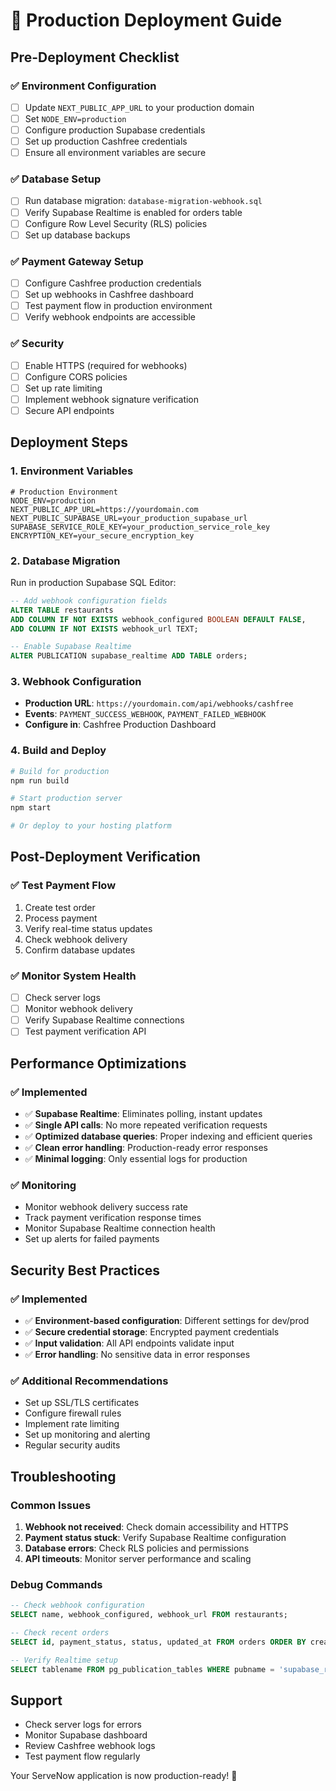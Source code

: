 # 🚀 Production Deployment Guide

## Pre-Deployment Checklist

### ✅ Environment Configuration
- [ ] Update `NEXT_PUBLIC_APP_URL` to your production domain
- [ ] Set `NODE_ENV=production`
- [ ] Configure production Supabase credentials
- [ ] Set up production Cashfree credentials
- [ ] Ensure all environment variables are secure

### ✅ Database Setup
- [ ] Run database migration: `database-migration-webhook.sql`
- [ ] Verify Supabase Realtime is enabled for orders table
- [ ] Configure Row Level Security (RLS) policies
- [ ] Set up database backups

### ✅ Payment Gateway Setup
- [ ] Configure Cashfree production credentials
- [ ] Set up webhooks in Cashfree dashboard
- [ ] Test payment flow in production environment
- [ ] Verify webhook endpoints are accessible

### ✅ Security
- [ ] Enable HTTPS (required for webhooks)
- [ ] Configure CORS policies
- [ ] Set up rate limiting
- [ ] Implement webhook signature verification
- [ ] Secure API endpoints

## Deployment Steps

### 1. Environment Variables
```env
# Production Environment
NODE_ENV=production
NEXT_PUBLIC_APP_URL=https://yourdomain.com
NEXT_PUBLIC_SUPABASE_URL=your_production_supabase_url
SUPABASE_SERVICE_ROLE_KEY=your_production_service_role_key
ENCRYPTION_KEY=your_secure_encryption_key
```

### 2. Database Migration
Run in production Supabase SQL Editor:
```sql
-- Add webhook configuration fields
ALTER TABLE restaurants 
ADD COLUMN IF NOT EXISTS webhook_configured BOOLEAN DEFAULT FALSE,
ADD COLUMN IF NOT EXISTS webhook_url TEXT;

-- Enable Supabase Realtime
ALTER PUBLICATION supabase_realtime ADD TABLE orders;
```

### 3. Webhook Configuration
- **Production URL**: `https://yourdomain.com/api/webhooks/cashfree`
- **Events**: `PAYMENT_SUCCESS_WEBHOOK`, `PAYMENT_FAILED_WEBHOOK`
- **Configure in**: Cashfree Production Dashboard

### 4. Build and Deploy
```bash
# Build for production
npm run build

# Start production server
npm start

# Or deploy to your hosting platform
```

## Post-Deployment Verification

### ✅ Test Payment Flow
1. Create test order
2. Process payment
3. Verify real-time status updates
4. Check webhook delivery
5. Confirm database updates

### ✅ Monitor System Health
- [ ] Check server logs
- [ ] Monitor webhook delivery
- [ ] Verify Supabase Realtime connections
- [ ] Test payment verification API

## Performance Optimizations

### ✅ Implemented
- ✅ **Supabase Realtime**: Eliminates polling, instant updates
- ✅ **Single API calls**: No more repeated verification requests
- ✅ **Optimized database queries**: Proper indexing and efficient queries
- ✅ **Clean error handling**: Production-ready error responses
- ✅ **Minimal logging**: Only essential logs for production

### ✅ Monitoring
- Monitor webhook delivery success rate
- Track payment verification response times
- Monitor Supabase Realtime connection health
- Set up alerts for failed payments

## Security Best Practices

### ✅ Implemented
- ✅ **Environment-based configuration**: Different settings for dev/prod
- ✅ **Secure credential storage**: Encrypted payment credentials
- ✅ **Input validation**: All API endpoints validate input
- ✅ **Error handling**: No sensitive data in error responses

### ✅ Additional Recommendations
- Set up SSL/TLS certificates
- Configure firewall rules
- Implement rate limiting
- Set up monitoring and alerting
- Regular security audits

## Troubleshooting

### Common Issues
1. **Webhook not received**: Check domain accessibility and HTTPS
2. **Payment status stuck**: Verify Supabase Realtime configuration
3. **Database errors**: Check RLS policies and permissions
4. **API timeouts**: Monitor server performance and scaling

### Debug Commands
```sql
-- Check webhook configuration
SELECT name, webhook_configured, webhook_url FROM restaurants;

-- Check recent orders
SELECT id, payment_status, status, updated_at FROM orders ORDER BY created_at DESC LIMIT 10;

-- Verify Realtime setup
SELECT tablename FROM pg_publication_tables WHERE pubname = 'supabase_realtime';
```

## Support
- Check server logs for errors
- Monitor Supabase dashboard
- Review Cashfree webhook logs
- Test payment flow regularly

Your ServeNow application is now production-ready! 🎉